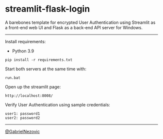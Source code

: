 # streamlit-flask-login
 A barebones template for encrypted User Authentication using Streamlit as a front-end web UI and Flask as a back-end API server for Windows.

 ___
 
 Install requirements:
 * Python 3.9
 ```
pip install -r requirements.txt
```
 
Start both servers at the same time with:
```
run.bat
```

Open up the streamlit page:
```
http://localhost:8008/
```

Verify User Authentication using sample credentials:

```
user1: password1
user2: password2
```

___

[@GabrielNezovic](https://github.com/GabrielNezovic)
